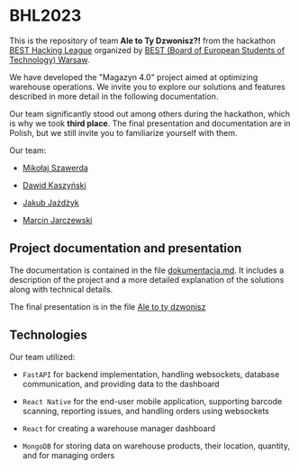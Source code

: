 
# BHL2023

This is the repository of team **Ale to Ty Dzwonisz?!** from the hackathon [BEST Hacking League](https://www.facebook.com/BESTHACKINGLEAGUE/) organized by [BEST (Board of European Students of Technology) Warsaw](https://new.best.warszawa.pl/).

We have developed the "Magazyn 4.0" project aimed at optimizing warehouse operations. We invite you to explore our solutions and features described in more detail in the following documentation.

Our team significantly stood out among others during the hackathon, which is why we took **third place**. The final presentation and documentation are in Polish, but we still invite you to familiarize yourself with them.

Our team:

-   [Mikołaj Szawerda](https://github.com/MikolajSzawerda)
    
-   [Dawid Kaszyński](https://github.com/dawidkasz)
    
-   [Jakub Jażdżyk](https://github.com/kubajaz)
    
-   [Marcin Jarczewski](https://github.com/Percival33)
    

## Project documentation and presentation

The documentation is contained in the file [dokumentacja.md](Percival33/BHL2023/blob/main/documentacja.md). It includes a description of the project and a more detailed explanation of the solutions along with technical details.

The final presentation is in the file [Ale to ty dzwonisz](Percival33/BHL2023/blob/main/Ale%20to%20ty%20dzwonisz%20(1).pdf)

## Technologies

Our team utilized:

-   `FastAPI` for backend implementation, handling websockets, database communication, and providing data to the dashboard
    
-   `React Native` for the end-user mobile application, supporting barcode scanning, reporting issues, and handling orders using websockets
    
-   `React` for creating a warehouse manager dashboard
    
-   `MongoDB` for storing data on warehouse products, their location, quantity, and for managing orders
